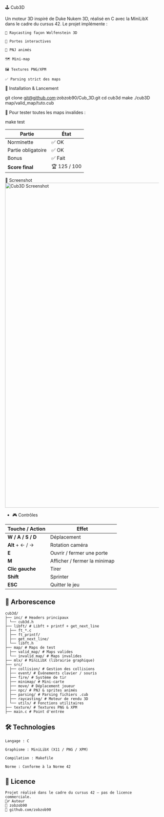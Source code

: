 🕹️ Cub3D

Un moteur 3D inspiré de Duke Nukem 3D, réalisé en C avec la MiniLibX dans le cadre du cursus 42.
Le projet implémente :

    🎯 Raycasting façon Wolfenstein 3D

    🚪 Portes interactives

    🧍 PNJ animés

    🗺 Mini-map

    🖼 Textures PNG/XPM

    ✅ Parsing strict des maps

🚀 Installation & Lancement

git clone git@github.com:zobzob90/Cub_3D.git
cd cub3d
make
./cub3D map/valid_map/tuto.cub

📌 Pour tester toutes les maps invalides :

make test

| Partie             | État         |
| ------------------ | ------------ |
| Norminette         | ✅ OK         |
| Partie obligatoire | ✅ OK         |
| Bonus              | ✅ Fait       |
| **Score final**    | 🏆 125 / 100 |


📸 Screenshot
<img width="1902" height="1064" alt="Cub3D Screenshot" src="https://github.com/user-attachments/assets/2651c012-a039-476c-adf6-0f3fea82a9a8" />

- 🎮 Contrôles

| Touche / Action   | Effet                        |
| ----------------- | ---------------------------- |
| **W / A / S / D** | Déplacement                  |
| **Alt** + ← / →   | Rotation caméra              |
| **E**             | Ouvrir / fermer une porte    |
| **M**             | Afficher / fermer la minimap |
| **Clic gauche**   | Tirer                        |
| **Shift**         | Sprinter                     |
| **ESC**           | Quitter le jeu               |


## 📂 Arborescence

    cub3d/
    ├── inc/ # Headers principaux
    │ └── cub3d.h
    ├── libft/ # Libft + printf + get_next_line
    │ ├── ft_*.c
    │ ├── ft_printf/
    │ ├── get_next_line/
    │ └── libft.h
    ├── map/ # Maps de test
    │ ├── valid_map/ # Maps valides
    │ └── invalid_map/ # Maps invalides
    ├── mlx/ # MiniLibX (librairie graphique)
    ├── src/
    │ ├── collision/ # Gestion des collisions
    │ ├── event/ # Événements clavier / souris
    │ ├── fire/ # Système de tir
    │ ├── minimap/ # Mini-carte
    │ ├── move/ # Déplacement joueur
    │ ├── npc/ # PNJ & sprites animés
    │ ├── parsing/ # Parsing fichiers .cub
    │ ├── raycasting/ # Moteur de rendu 3D
    │ └── utils/ # Fonctions utilitaires
    ├── texture/ # Textures PNG & XPM
    ├── main.c # Point d'entrée

## 🛠️ Technologies

    Langage : C

    Graphisme : MiniLibX (X11 / PNG / XPM)

    Compilation : Makefile

    Norme : Conforme à la Norme 42

## 📜 Licence

    Projet réalisé dans le cadre du cursus 42 – pas de licence commerciale.
    🙋‍♂️ Auteur
    👤 zobzob90
    🔗 github.com/zobzob90
